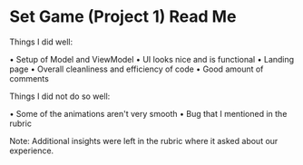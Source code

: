 #  Set Game (Project 1) Read Me

Things I did well:

• Setup of Model and ViewModel
• UI looks nice and is functional
• Landing page
• Overall cleanliness and efficiency of code
• Good amount of comments

Things I did not do so well:

• Some of the animations aren't very smooth
• Bug that I mentioned in the rubric

Note: Additional insights were left in the rubric where it asked about our experience.
